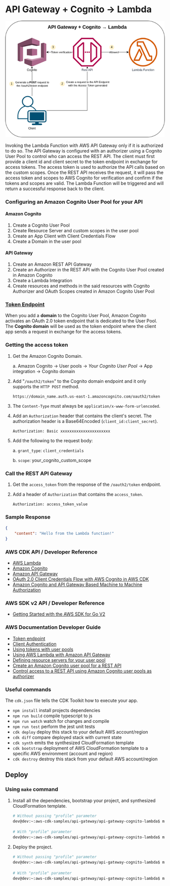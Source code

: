 # API Gateway + Cognito → Lambda

![API Gateway with Cognito to Lambda](assets/img/api-gateway-cognito-lambda.png)

Invoking the Lambda Function with AWS API Gateway only if it is authorized to do so. The API Gateway is configured with an authorizer using a Cognito User Pool to control who can access the REST API. The client must first provide a client id and client secret to the token endpoint in exchange for access tokens. The access token is used to authorize the API calls based on the custom scopes. Once the REST API receives the request, it will pass the access token and scopes to AWS Cognito for verification and confirm if the tokens and scopes are valid. The Lambda Function will be triggered and will return a successful response back to the client.

### Configuring an Amazon Cognito User Pool for your API
#### Amazon Cognito
1. Create a Cognito User Pool
2. Create Resource Server and custom scopes in the user pool
3. Create an App Client with Client Credentials Flow
4. Create a Domain in the user pool

#### API Gateway
1. Create an Amazon REST API Gateway
2. Create an Authorizer in the REST API with the Cognito User Pool created in Amazon Cognito
3. Create a Lambda Integration
4. Create resources and methods in the said resources with Cognito Authorizer and OAuth Scopes created in Amazon Cognito User Pool

### [Token Endpoint](https://www.rfc-editor.org/rfc/rfc6749#section-3.2)
When you add a **domain** to the Cognito User Pool, Amazon Cognito activates an OAuth 2.0 token endpoint that is dedicated to the User Pool. The **Cognito domain** will be used as the token endpoint where the client app sends a request in exchange for the access tokens.

### Getting the access token
1. Get the Amazon Cognito Domain.

    a. Amazon Cognito → User pools → *Your Cognito User Pool* → App integration → Cognito domain

2. Add "`/oauth2/token`" to the Cognito domain endpoint and it only supports the `HTTP POST` method.

    ```
    https://domain_name.auth.us-east-1.amazoncognito.com/oauth2/token
    ```

3. The `Content-Type` must always be `application/x-www-form-urlencoded`.

4. Add an `Authorization` header that contains the client's secret. The authorization header is a Base64Encoded (`client_id:client_secret`).

    ```
    Authorization: Basic xxxxxxxxxxxxxxxxxxxxxx
    ```

5. Add the following to the request body:

    a. `grant_type`: `client_credentials`

    b. `scope`: your_cognito_custom_scope

### Call the REST API Gateway
1. Get the `access_token` from the response of the `/oauth2/token` endpoint.

2. Add a header of `Authorization` that contains the `access_token`.

    ```
    Authorization: access_token_value
    ```

### Sample Response
```json
{
    "content": "Hello from the Lambda function!"
}
```

### AWS CDK API / Developer Reference
* [AWS Lambda](https://docs.aws.amazon.com/cdk/api/v2/docs/aws-cdk-lib.aws_lambda-readme.html)
* [Amazon Cognito](https://docs.aws.amazon.com/cdk/api/v2/docs/aws-cdk-lib.aws_cognito-readme.html)
* [Amazon API Gateway](https://docs.aws.amazon.com/cdk/api/v2/docs/aws-cdk-lib.aws_apigateway-readme.html)
* [OAuth 2.0 Client Credentials Flow with AWS Cognito in AWS CDK](http://buraktas.com/oauth-client-credentials-flow-aws-cdk/)
* [Amazon Cognito and API Gateway Based Machine to Machine Authorization](https://github.com/aws-samples/amazon-cognito-and-api-gateway-based-machine-to-machine-authorization-using-aws-cdk)

### AWS SDK v2 API / Developer Reference
* [Getting Started with the AWS SDK for Go V2](https://aws.github.io/aws-sdk-go-v2/docs/getting-started/)

### AWS Documentation Developer Guide
* [Token endpoint](https://docs.aws.amazon.com/cognito/latest/developerguide/token-endpoint.html)
* [Client Authentication](https://openid.net/specs/openid-connect-core-1_0.html#ClientAuthentication)
* [Using tokens with user pools](https://docs.aws.amazon.com/cognito/latest/developerguide/amazon-cognito-user-pools-using-tokens-with-identity-providers.html)
* [Using AWS Lambda with Amazon API Gateway](https://docs.aws.amazon.com/lambda/latest/dg/services-apigateway.html)
* [Defining resource servers for your user pool](https://docs.aws.amazon.com/cognito/latest/developerguide/cognito-user-pools-define-resource-servers.html)
* [Create an Amazon Cognito user pool for a REST API](https://docs.aws.amazon.com/apigateway/latest/developerguide/apigateway-create-cognito-user-pool.html)
* [Control access to a REST API using Amazon Cognito user pools as authorizer](https://docs.aws.amazon.com/apigateway/latest/developerguide/apigateway-integrate-with-cognito.html)

### Useful commands
The `cdk.json` file tells the CDK Toolkit how to execute your app.

* `npm install`     install projects dependencies
* `npm run build`   compile typescript to js
* `npm run watch`   watch for changes and compile
* `npm run test`    perform the jest unit tests
* `cdk deploy`      deploy this stack to your default AWS account/region
* `cdk diff`        compare deployed stack with current state
* `cdk synth`       emits the synthesized CloudFormation template
* `cdk bootstrap`   deployment of AWS CloudFormation template to a specific AWS environment (account and region)
* `cdk destroy`     destroy this stack from your default AWS account/region

## Deploy

### Using `make` command
1. Install all the dependencies, bootstrap your project, and synthesized CloudFormation template.
    ```bash
    # Without passing "profile" parameter
    dev@dev:~:aws-cdk-samples/api-gateway/api-gateway-cognito-lambda$ make init

    # With "profile" parameter
    dev@dev:~:aws-cdk-samples/api-gateway/api-gateway-cognito-lambda$ make init profile=[profile_name]
    ```

2. Deploy the project.
    ```bash
    # Without passing "profile" parameter
    dev@dev:~:aws-cdk-samples/api-gateway/api-gateway-cognito-lambda$ make deploy

    # With "profile" parameter
    dev@dev:~:aws-cdk-samples/api-gateway/api-gateway-cognito-lambda$ make deploy profile=[profile_name]
    ```